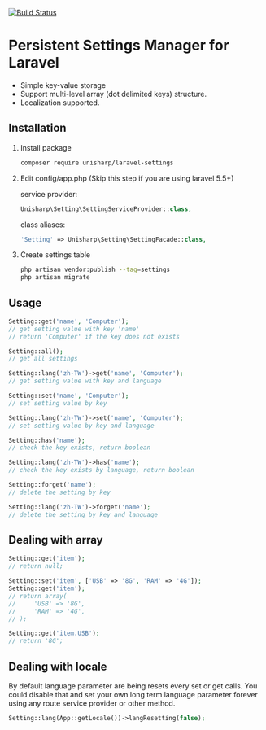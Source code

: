 [![Build Status](https://travis-ci.org/UniSharp/laravel-settings.svg?branch=master)](https://travis-ci.org/UniSharp/laravel-settings)

# Persistent Settings Manager for Laravel

 * Simple key-value storage
 * Support multi-level array (dot delimited keys) structure.
 * Localization supported.

## Installation

1. Install package

    ```bash
    composer require unisharp/laravel-settings
    ```

1. Edit config/app.php (Skip this step if you are using laravel 5.5+)

    service provider:

    ```php
    Unisharp\Setting\SettingServiceProvider::class,
    ```

    class aliases:

    ```php
    'Setting' => Unisharp\Setting\SettingFacade::class,
    ```

1. Create settings table

    ```bash
    php artisan vendor:publish --tag=settings
    php artisan migrate
    ```

## Usage

```php
Setting::get('name', 'Computer');
// get setting value with key 'name'
// return 'Computer' if the key does not exists

Setting::all();
// get all settings

Setting::lang('zh-TW')->get('name', 'Computer');
// get setting value with key and language

Setting::set('name', 'Computer');
// set setting value by key

Setting::lang('zh-TW')->set('name', 'Computer');
// set setting value by key and language

Setting::has('name');
// check the key exists, return boolean

Setting::lang('zh-TW')->has('name');
// check the key exists by language, return boolean

Setting::forget('name');
// delete the setting by key

Setting::lang('zh-TW')->forget('name');
// delete the setting by key and language
```

## Dealing with array

```php
Setting::get('item');
// return null;

Setting::set('item', ['USB' => '8G', 'RAM' => '4G']);
Setting::get('item');
// return array(
//     'USB' => '8G',
//     'RAM' => '4G',
// );

Setting::get('item.USB');
// return '8G';
```

## Dealing with locale

By default language parameter are being resets every set or get calls. You could disable that and set your own long term language parameter forever using any route service provider or other method.

```php
Setting::lang(App::getLocale())->langResetting(false);
```
